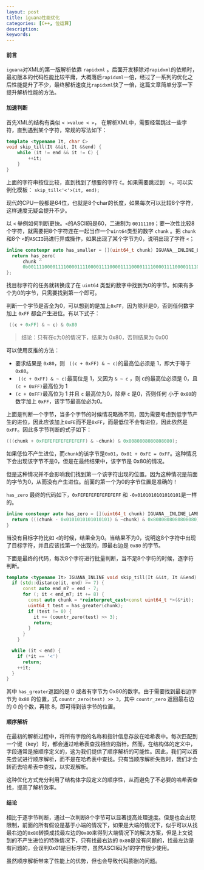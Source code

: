 ```yaml
---
layout: post
title: iguana性能优化
categories: [C++, 位运算]
description:
keywords:
---
```


#### 前言

`iguana`对XML的第一版解析依靠 `rapidxml` 。后面开发移除对`rapidxml`的依赖时，最初版本的代码性能比较平庸，大概落后`rapidxml`一倍，经过了一系列的优化之后性能提升了不少，最终解析速度比`rapidxml`快了一倍，这篇文章简单分享一下提升解析性能的方法。

#### 加速判断

首先XML的结构有类似 `< >value < >`， 在解析XML中，需要经常跳过一些字符，直到遇到某个字符，常规的写法如下：

```c++
template <typename It, char C>
void skip_till(It &&it, It &&end) {
    while (it != end && it != C) {
        ++it;
    }
}
```

上面的字符串按位比较，直到找到了想要的字符 `C`。如果需要跳过到 ` <`，可以实例化模板： `skip_till<'<'>(it, end);`

现代的CPU一般都是64位，也就是8个char的长度，如果每次可以比较8个字符，这样速度无疑会提升不少。

以 `<` 举例如何判断更快。`<`的ASCII码是60，二进制为 `00111100`；要一次性比较8个字符，就需要把8个字符连在一起当作一个`uint64`类型的数字 `chunk` 。把 `chunk`和8个 `<`的`ASCII`码进行异或操作，如果出现了某个字节为0，说明出现了字符 `<`；

```c++
inline constexpr auto has_smaller = [](uint64_t chunk) IGUANA__INLINE_LAMBDA {
  return has_zero(
      chunk ^
      0b0011110000111100001111000011110000111100001111000011110000111100);
};
```

找目标字符的任务就转换成了在 `uint64` 类型的数字中找到为0的字节。如果有多个为0的字节，只需要找到第一个即可。

判断一个字节是否全为0，可以想到的是加上`0xFF`，因为除非是0，否则任何数字加上 `0xFF` 都会产生进位。有以下式子：

```c++
 ((c + 0xFF) & ~ c) & 0x80
```

> 结论：只有在c为0的情况下，结果为 0x80，否则结果为 0x00

可以使用反推的方法：

+ 要求结果是 `0x80`，则 ` ((c + 0xFF) & ~ c)`的最高位必须是 1，即大于等于 `0x80`。
+ ` ((c + 0xFF) & ~ c)`最高位是 1，又因为 `& ~ c` ，则 c的最高位必须是 0，且 `(c + 0xFF)`最高位为 1
+ `(c + 0xFF)`最高位为 1 并且 `c` 最高位为0，除非 `c` 是0，否则任何 小于 `0x80`的数字加上 `0xFF`，该字节最高位必为0。

上面是判断一个字节，当多个字节的时候情况略微不同，因为需要考虑到低字节产生的进位，因此应该加上`0xFE`而不是`0xFF`，而最低位不会有进位，因此依然是`0xFF`。因此多字节判断的式子如下：

```c++
(((chunk + 0xFEFEFEFEFEFEFEFF) & ~chunk) & 0x8080808080808080);
```

如果低位不产生进位，而`chunk`的该字节是`0x01`，`0x01 + 0xFE = 0xFF`。这种情况下会出现该字节不是0，但是在最终结果中，该字节是 0x80的情况。

但是这种情况并不会影响我们找到第一个该字符出现的位置。因为这种情况是前面的字节为0，从而没有产生进位。前面的第一个为0的字节位置是准确的！

`has_zero` 最终的代码如下，`0xFEFEFEFEFEFEFEFF` 和 `-0x0101010101010101`是一样的。

```c++
inline constexpr auto has_zero = [](uint64_t chunk) IGUANA__INLINE_LAMBDA {
  return (((chunk - 0x0101010101010101) & ~chunk) & 0x8080808080808080);
}
```

当没有目标字符比如 `<`的时候，结果全为0。当结果不为0，说明这8个字符中出现了目标字符，并且应该找第一个出现的，即最右边是 `0x80` 的字节。

下面是最终的代码，每次8个字符进行批量判断，当不足8个字符的时候，逐字符判断。

```c++
template <typename It> IGUANA_INLINE void skip_till(It &&it, It &&end) {
  if (std::distance(it, end) >= 7) {
      const auto end_m7 = end - 7;
      for (; it < end_m7; it += 8) {
        const auto chunk = *reinterpret_cast<const uint64_t *>(&*it);
        uint64_t test = has_greater(chunk);
        if (test != 0) {
          it += (countr_zero(test) >> 3);
          return;
        }
      }
    }

  while (it < end) {
    if (*it == '<')
      return;
    ++it;
  }
}
```

其中 `has_greater`返回的是 0 或者有字节为 0x80的数字。由于需要找到最右边字节为 `0x80` 的位置，式 `countr_zero(test) >> 3`，其中 `countr_zero` 返回最右边的 0 的个数，再除 8，即可得到该字节的位置。

#### 顺序解析

在最初的解析过程中，将所有字段的名称和指针信息存放在哈希表中。每次匹配到一个键（key）时，都会通过哈希表查找相应的指针。然而，在结构体的定义中，字段通常是按顺序定义的，这为我们提供了顺序解析的可能性。因此，我们可以首先尝试进行顺序解析，而不是在哈希表中查找。只有当顺序解析失败时，我们才会转而去哈希表中查找，以实现解析。

这种优化方式充分利用了结构体字段定义的顺序性，从而避免了不必要的哈希表查找，提高了解析效率。

#### 结论

相比于逐字节判断，通过一次判断8个字节可以显著提高处理速度。但是也会出现限制，前面的所有假设是基于小端的情况下，如果是大端的情况下，似乎可以从找最右边的`0x80`转换成找最左边的`0x80`来得到大端情况下的解决方案，但是上文说到的不产生进位的特殊情况下，只有找最右边的 `0x80`是没有问题的，找最左边是有问题的，会误判0x01是目标字符，虽然ASCII码为1的字符很少使用。

虽然顺序解析带来了性能上的优势，但也会导致代码膨胀的问题。
